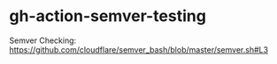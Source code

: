 # gh-action-semver-testing

Semver Checking:
https://github.com/cloudflare/semver_bash/blob/master/semver.sh#L3
